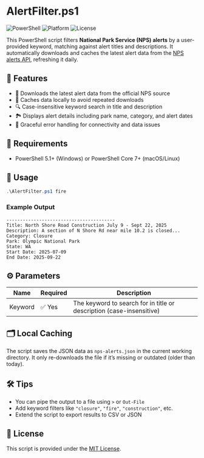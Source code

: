 # AlertFilter.ps1

![PowerShell](https://img.shields.io/badge/PowerShell-5.1+-blue)
![Platform](https://img.shields.io/badge/Platform-Windows%20%7C%20macOS%20%7C%20Linux-lightgrey)
![License](https://img.shields.io/badge/License-MIT-green)

This PowerShell script filters **National Park Service (NPS) alerts** by a user-provided keyword, matching against alert titles and descriptions. It automatically downloads and caches the latest alert data from the [NPS alerts API](https://www.nps.gov/nps-alerts.json), refreshing it daily.

## 📌 Features

- 🔄 Downloads the latest alert data from the official NPS source
- 💾 Caches data locally to avoid repeated downloads
- 🔍 Case-insensitive keyword search in title and description
- 🏞️ Displays alert details including park name, category, and alert dates
- 🛑 Graceful error handling for connectivity and data issues

## 📁 Requirements

- PowerShell 5.1+ (Windows) or PowerShell Core 7+ (macOS/Linux)

## 🚀 Usage

```powershell
.\AlertFilter.ps1 fire
```

### Example Output

```
----------------------------------------
Title: North Shore Road Construction July 9 - Sept 22, 2025
Description: A section of N Shore Rd near mile 10.2 is closed...
Category: Closure
Park: Olympic National Park
State: WA
Start Date: 2025-07-09
End Date: 2025-09-22
```

## ⚙ Parameters

| Name    | Required | Description                                      |
|---------|----------|--------------------------------------------------|
| Keyword | ✅ Yes   | The keyword to search for in title or description (case-insensitive) |

## 🗂 Local Caching

The script saves the JSON data as `nps-alerts.json` in the current working directory. It only re-downloads the file if it’s missing or outdated (older than today).

## 🛠 Tips

- You can pipe the output to a file using `>` or `Out-File`
- Add keyword filters like `"closure"`, `"fire"`, `"construction"`, etc.
- Extend the script to export results to CSV or JSON

## 📄 License

This script is provided under the [MIT License](https://opensource.org/licenses/MIT).